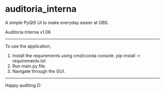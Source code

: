 # auditoria_interna
A simple PyQt5 UI to make everyday easier at GBS.

Auditoria Interna v1.06

----------------------------

To use the application,

1. Install the requirements using cmd/conda console.
	pip install -r requirements.txt
2. Run main.py file.
3. Navigate through the GUI.

----------------------------

Happy auditing D:
